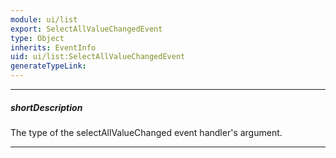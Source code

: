 ```yaml
---
module: ui/list
export: SelectAllValueChangedEvent
type: Object
inherits: EventInfo
uid: ui/list:SelectAllValueChangedEvent
generateTypeLink: 
---
```

---
##### shortDescription
The type of the selectAllValueChanged event handler's argument.

---
<!-- Description goes here -->